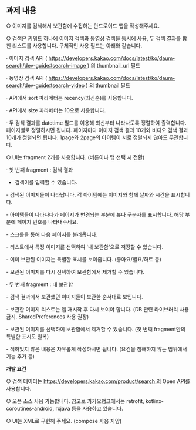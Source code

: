 ## 과제 내용

○ 이미지를 검색해서 보관함에 수집하는 안드로이드 앱을 작성해주세요.

○ 검색은 키워드 하나에 이미지 검색과 동영상 검색을 동시에 사용, 두 검색 결과를 합친 리스트를 사용합니다. 구체적인 사용 필드는 아래와 같습니다.

· 이미지 검색 API ( https://developers.kakao.com/docs/latest/ko/daum-search/dev-guide#search-image ) 의 thumbnail_url 필드

· 동영상 검색 API ( https://developers.kakao.com/docs/latest/ko/daum-search/dev-guide#search-video ) 의 thumbnail 필드

· API에서 sort 파라메터는 recency(최신순)를 사용합니다.

· API에서 size 파라메터는 10으로 사용합니다.

· 두 검색 결과를 datetime 필드를 이용해 최신부터 나타나도록 정렬하여 출력합니다. 페이지별로 정렬하시면 됩니다. 페이지마다 이미지 검색 결과 10개와 비디오 검색 결과 10개가 정렬되면 됩니다. 1page와 2page의 아이템이 서로 정렬되지 않아도 무관합니다.

○ UI는 fragment 2개를 사용합니다. (버튼이나 탭 선택 시 전환)

· 첫 번째 fragment : 검색 결과

- 검색어를 입력할 수 있습니다.

- 검색된 이미지들이 나타납니다. 각 아이템에는 이미지와 함께 날짜와 시간을 표시합니다.

- 아이템들이 나타나다가 페이지가 변경되는 부분에 뷰나 구분자를 표시합니다. 해당 부분에 페이지 번호를 나타내주세요.

- 스크롤을 통해 다음 페이지를 불러옵니다.

- 리스트에서 특정 이미지를 선택하여 '내 보관함'으로 저장할 수 있습니다.

- 이미 보관된 이미지는 특별한 표시를 보여줍니다. (좋아요/별표/하트 등)

- 보관된 이미지를 다시 선택하여 보관함에서 제거할 수 있습니다.

· 두 번째 fragment : 내 보관함

- 검색 결과에서 보관했던 이미지들이 보관한 순서대로 보입니다.

- 보관한 이미지 리스트는 앱 재시작 후 다시 보여야 합니다. (DB 관련 라이브러리 사용 금지. SharedPreferences 사용 권장)

- 보관된 이미지를 선택하여 보관함에서 제거할 수 있습니다. (첫 번째 fragment안의 특별한 표시도 원복)

- 적혀있지 않은 내용은 자유롭게 작성하시면 됩니다. (요건을 침해하지 않는 범위에서 기능 추가 등)

**개발 요건**

○ 검색 데이터는 https://developers.kakao.com/product/search 의 Open API를 사용합니다.

○ 오픈 소스 사용 가능합니다. 참고로 카카오뱅크에서는 retrofit, kotlinx-coroutines-android, rxjava 등을 사용하고 있습니다.

○ UI는 XML로 구현해 주세요. (compose 사용 지양)
